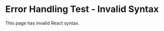 # Error Handling Test - Invalid Syntax

This page has invalid React syntax.

<script lang="react">
  import HelloWorld from '../components/react/HelloWorld.tsx';
  // Valid syntax but we can test error handling by importing non-existent component
  import NonExistentSyntaxTest from '../components/react/NonExistentSyntaxTest.tsx';
</script>

<HelloWorld client:only />
